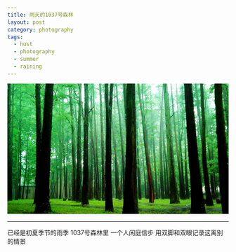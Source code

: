 ```yaml
---
title: 雨天的1037号森林
layout: post
category: photography
tags:
  - hust
  - photography
  - summer
  - raining
---
```


![Hust-Forest](/media/image/2012/hust-forest.jpg)

---

已经是初夏季节的雨季
1037号森林里
一个人闲庭信步
用双脚和双眼记录这离别的情景

